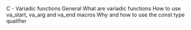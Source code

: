 C - Variadic functions
General
What are variadic functions
How to use va_start, va_arg and va_end macros
Why and how to use the const type qualifier
